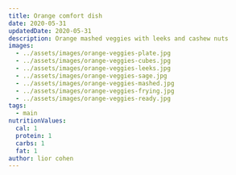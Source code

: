 ```yaml
---
title: Orange comfort dish
date: 2020-05-31
updatedDate: 2020-05-31
description: Orange mashed veggies with leeks and cashew nuts
images:
  - ../assets/images/orange-veggies-plate.jpg
  - ../assets/images/orange-veggies-cubes.jpg
  - ../assets/images/orange-veggies-leeks.jpg
  - ../assets/images/orange-veggies-sage.jpg
  - ../assets/images/orange-veggies-mashed.jpg
  - ../assets/images/orange-veggies-frying.jpg
  - ../assets/images/orange-veggies-ready.jpg
tags:
  - main
nutritionValues:
  cal: 1
  protein: 1
  carbs: 1
  fat: 1
author: lior cohen
---
```


<PrintView fileName="orange-comfort-dish"/>
